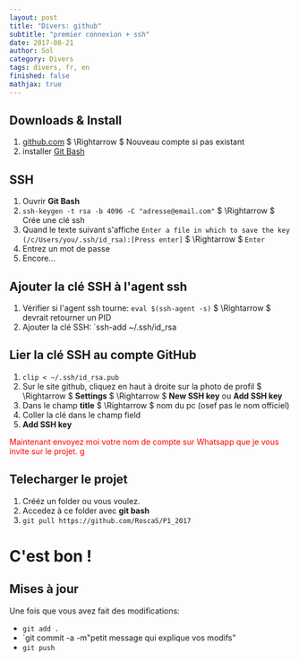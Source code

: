 ```yaml
---
layout: post
title: "Divers: github"
subtitle: "premier connexion + ssh"
date: 2017-08-21
author: Sol
category: Divers
tags: divers, fr, en
finished: false
mathjax: true
---
```


## Downloads & Install 
1. [github.com](https://github.com/) $ \Rightarrow $ Nouveau compte si pas existant
2. installer [Git Bash](https://git-for-windows.github.io/)

## SSH
1. Ouvrir **Git Bash**
2. `ssh-keygen -t rsa -b 4096 -C "adresse@email.com"` $ \Rightarrow $ Crée une clé ssh
3. Quand le texte suivant s'affiche `Enter a file in which to save the key (/c/Users/you/.ssh/id_rsa):[Press enter]` $ \Rightarrow $ `Enter`
4. Entrez un mot de passe
5. Encore...

## Ajouter la clé SSH à l'agent ssh

1. Vérifier si l'agent ssh tourne: `eval $(ssh-agent -s)` $ \Rightarrow $ devrait retourner un PID
2. Ajouter la clé SSH: `ssh-add ~/.ssh/id_rsa

## Lier la clé SSH au compte GitHub

1. `clip < ~/.ssh/id_rsa.pub`
2. Sur le site github, cliquez en haut à droite sur la photo de profil $ \Rightarrow $ **Settings** $ \Rightarrow $ **New SSH key** ou **Add SSH key**
3. Dans le champ **title** $ \Rightarrow $ nom du pc (osef pas le nom officiel)
4. Coller la clé dans le champ field
5. **Add SSH key**

<span style="color:red">Maintenant envoyez moi votre nom de compte sur Whatsapp que je vous invite sur le projet. g</span>

## Telecharger le projet

1. Crééz un folder ou vous voulez.
2. Accedez à ce folder avec **git bash**
3. `git pull https://github.com/RoscaS/P1_2017`

# C'est bon !

## Mises à jour

Une fois que vous avez fait des modifications:
* `git add .`
* `git commit -a -m"petit message qui explique vos modifs"
* `git push`